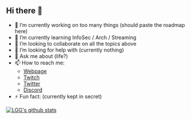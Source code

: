 ## Hi there 👋

- 🔭 I’m currently working on too many things (should paste the roadmap here)
- 🌱 I’m currently learning InfoSec / Arch / Streaming
- 👯 I’m looking to collaborate on all the topics above
- 🤔 I’m looking for help with (currently nothing)
- 💬 Ask me about (life?)
- 📫 How to reach me: 
  - [Webpage](https://0xlgg.com)
  - [Twitch](https://www.twitch.tv/0xlgg)
  - [Twitter](https://twitter.com/0xlgg)
  - [Discord](http://discord.com/invite/Gxt3FuXPBm)
- ⚡ Fun fact: (currently kept in secret)

[![LGG's github stats](https://github-readme-stats.vercel.app/api?username=0xLGG&show_icons=true&theme=dark&include_all_commits=true&count_private=true)](https://github.com/anuraghazra/github-readme-stats)
